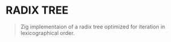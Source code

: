 # RADIX TREE

> Zig implementaion of a radix tree optimized for iteration in lexicographical order.
